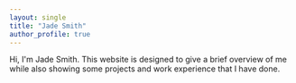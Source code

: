 ```yaml
---
layout: single
title: "Jade Smith"
author_profile: true
---
```


Hi, I'm Jade Smith. This website is designed to give a brief overview of me while also showing some projects and work experience that I have done.
